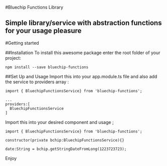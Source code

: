 #Bluechip Functions Library

## Simple library/service with abstraction functions for your usage pleasure

#Getting started


##Installation
To install this awesome package enter the root folder of your project:
```
npm install --save bluechip-functions

```


##Set Up and Usage
Import this into your app.module.ts file and also add the service to providers array :
```
import { BluechipFunctionsService} from 'bluechip-functions';

...
providers:[
  BluechipFunctionsService
]

```

Import this into your desired component and usage ;
```
import { BluechipFunctionsService} from 'bluechip-functions';

constructor(private bchip:BluechipFunctionsService){}

date:String = bchip.getStringDateFromLong(1223723723);

```
Enjoy
